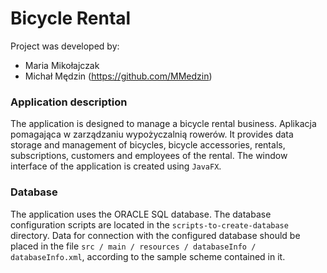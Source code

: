 # Bicycle Rental

Project was developed by:
- Maria Mikołajczak
- Michał Mędzin (https://github.com/MMedzin)

### Application description
The application is designed to manage a bicycle rental business. Aplikacja pomagająca w zarządzaniu wypożyczalnią rowerów. It provides data storage and management of bicycles, bicycle accessories, rentals, subscriptions, customers and employees of the rental. The window interface of the application is created using ``` JavaFX ```. 

### Database
The application uses the ORACLE SQL database. The database configuration scripts are located in the ```scripts-to-create-database``` directory. Data for connection with the configured database should be placed in the file ```src / main / resources / databaseInfo / databaseInfo.xml```, according to the sample scheme contained in it. 

